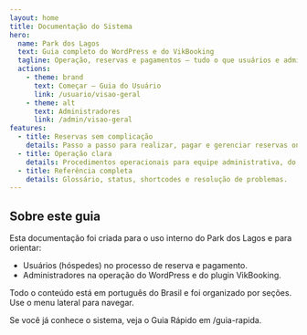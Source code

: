 ```yaml
---
layout: home
title: Documentação do Sistema
hero:
  name: Park dos Lagos
  text: Guia completo do WordPress e do VikBooking
  tagline: Operação, reservas e pagamentos — tudo o que usuários e administradores precisam saber.
  actions:
    - theme: brand
      text: Começar — Guia do Usuário
      link: /usuario/visao-geral
    - theme: alt
      text: Administradores
      link: /admin/visao-geral
features:
  - title: Reservas sem complicação
    details: Passo a passo para realizar, pagar e gerenciar reservas online.
  - title: Operação clara
    details: Procedimentos operacionais para equipe administrativa, do cadastro ao checkout.
  - title: Referência completa
    details: Glossário, status, shortcodes e resolução de problemas.
---
```


## Sobre este guia

Esta documentação foi criada para o uso interno do Park dos Lagos e para orientar:

- Usuários (hóspedes) no processo de reserva e pagamento.
- Administradores na operação do WordPress e do plugin VikBooking.

Todo o conteúdo está em português do Brasil e foi organizado por seções. Use o menu lateral para navegar.

Se você já conhece o sistema, veja o Guia Rápido em /guia-rapida.
